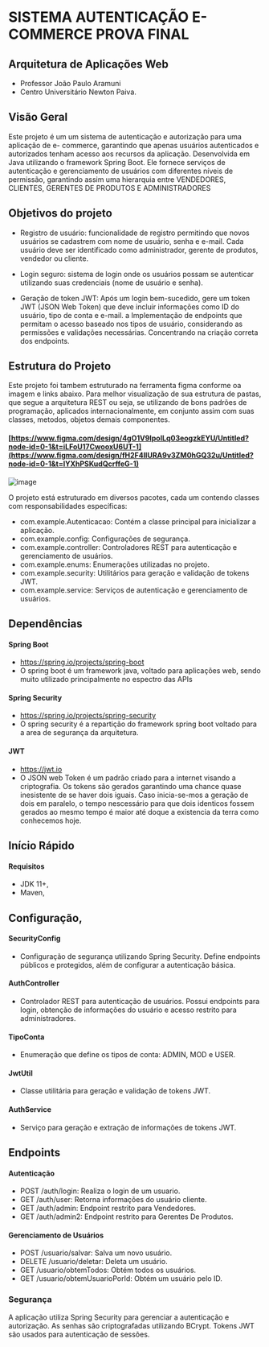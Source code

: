 # SISTEMA AUTENTICAÇÃO E-COMMERCE PROVA FINAL
## Arquitetura de Aplicações Web
- Professor João Paulo Aramuni
- Centro Universitário Newton Paiva.


## Visão Geral
Este projeto é um  um sistema de autenticação e autorização para uma aplicação de e-
commerce, garantindo que apenas usuários autenticados e autorizados tenham acesso
aos recursos da aplicação. Desenvolvida em Java utilizando o framework Spring Boot. 
Ele fornece serviços de autenticação e gerenciamento de usuários com diferentes níveis de permissão, garantindo assim uma hierarquia entre VENDEDORES, CLIENTES, GERENTES DE PRODUTOS E ADMINISTRADORES

## Objetivos do projeto
- Registro de usuário: funcionalidade de registro permitindo que novos usuários se cadastrem com nome de usuário, senha e e-mail. Cada usuário deve ser identificado como administrador, gerente de produtos, vendedor ou cliente.

- Login seguro: sistema de login onde os usuários possam se autenticar utilizando suas credenciais (nome de usuário e senha).

- Geração de token JWT: Após um login bem-sucedido, gere um token JWT (JSON Web Token) que deve incluir informações como ID do usuário, tipo de conta e e-mail. a Implementação de endpoints que permitam o acesso baseado nos tipos de usuário, considerando as permissões e validações necessárias. Concentrando na criação correta dos endpoints.


## Estrutura do Projeto
Este projeto foi tambem estruturado na ferramenta figma conforme oa imagem e links abaixo. Para melhor visualização de sua estrutura de pastas, que segue a arquitetura REST ou seja,
se utilizando de bons padrões de programação, aplicados internacionalmente, em conjunto assim com suas classes, metodos, objetos demais componentes.
#### [https://www.figma.com/design/4gO1V9IpolLq03eogzkEYU/Untitled?node-id=0-1&t=iLFoU17CwooxU6UT-1](https://www.figma.com/design/fH2F4IlURA9v3ZM0hGQ32u/Untitled?node-id=0-1&t=lYXhPSKudQcrffeG-1)
![image](https://github.com/mauriciosadala/ProvaAV2_JWT/assets/125416578/f2fd6b1a-27f4-4c9e-853b-0e2c7ecb19f7)

O projeto está estruturado em diversos pacotes, cada um contendo classes com responsabilidades específicas:

- com.example.Autenticacao: Contém a classe principal para inicializar a aplicação.
- com.example.config: Configurações de segurança.
- com.example.controller: Controladores REST para autenticação e gerenciamento de usuários.
- com.example.enums: Enumerações utilizadas no projeto.
- com.example.security: Utilitários para geração e validação de tokens JWT.
- com.example.service: Serviços de autenticação e gerenciamento de usuários.


## Dependências
#### Spring Boot
- https://spring.io/projects/spring-boot
-  O spring boot é um framework java, voltado para aplicações web, sendo muito utilizado principalmente no espectro das APIs
#### Spring Security
- https://spring.io/projects/spring-security
- O spring security é a repartição do framework spring boot voltado para a area de segurança da arquitetura.
#### JWT 
- https://jwt.io
- O JSON web Token é um padrão criado para a internet visando a criptografia. Os tokens são gerados garantindo uma chance quase inesistente de se haver dois iguais. Caso inicia-se-mos a geração de dois em paralelo, o tempo nescessário para que dois identicos fossem gerados ao mesmo tempo é maior até doque a existencia da terra como conhecemos hoje.


## Início Rápido
#### Requisitos
- JDK 11+,
- Maven,

## Configuração,

#### SecurityConfig
- Configuração de segurança utilizando Spring Security. Define endpoints públicos e protegidos, além de configurar a autenticação básica.

#### AuthController
- Controlador REST para autenticação de usuários. Possui endpoints para login, obtenção de informações do usuário e acesso restrito para administradores.

#### TipoConta
- Enumeração que define os tipos de conta: ADMIN, MOD e USER.

#### JwtUtil
- Classe utilitária para geração e validação de tokens JWT.

#### AuthService
- Serviço para geração e extração de informações de tokens JWT.

## Endpoints

#### Autenticação
- POST /auth/login: Realiza o login de um usuario.
- GET /auth/user: Retorna informações do usuário cliente.
- GET /auth/admin: Endpoint restrito para Vendedores.
- GET /auth/admin2: Endpoint restrito para Gerentes De Produtos.

#### Gerenciamento de Usuários
- POST /usuario/salvar: Salva um novo usuário.
- DELETE /usuario/deletar: Deleta um usuário.
- GET /usuario/obtemTodos: Obtém todos os usuários.
- GET /usuario/obtemUsuarioPorId: Obtém um usuário pelo ID.

### Segurança
A aplicação utiliza Spring Security para gerenciar a autenticação e autorização. As senhas são criptografadas utilizando BCrypt. Tokens JWT são usados para autenticação de sessões.
